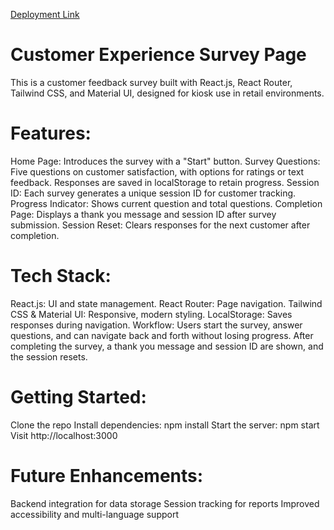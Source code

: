 [Deployment Link](https://customer-experience-survey-page-jai1w3aym.vercel.app/)

# Customer Experience Survey Page
This is a customer feedback survey built with React.js, React Router, Tailwind CSS, and Material UI, designed for kiosk use in retail environments.

# Features:
Home Page: Introduces the survey with a "Start" button.
Survey Questions: Five questions on customer satisfaction, with options for ratings or text feedback. Responses are saved in localStorage to retain progress.
Session ID: Each survey generates a unique session ID for customer tracking.
Progress Indicator: Shows current question and total questions.
Completion Page: Displays a thank you message and session ID after survey submission.
Session Reset: Clears responses for the next customer after completion.

# Tech Stack:
React.js: UI and state management.
React Router: Page navigation.
Tailwind CSS & Material UI: Responsive, modern styling.
LocalStorage: Saves responses during navigation.
Workflow:
Users start the survey, answer questions, and can navigate back and forth without losing progress.
After completing the survey, a thank you message and session ID are shown, and the session resets.

# Getting Started:
Clone the repo
Install dependencies: npm install
Start the server: npm start
Visit http://localhost:3000

# Future Enhancements:
Backend integration for data storage
Session tracking for reports
Improved accessibility and multi-language support